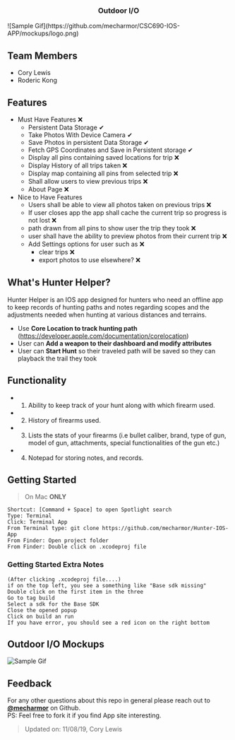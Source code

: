 <h3 align="center">
Outdoor I/O
</h3>
![Sample Gif](https://github.com/mecharmor/CSC690-IOS-APP/mockups/logo.png)

## Team Members
- Cory Lewis
- Roderic Kong

## Features
- Must Have Features ❌
    - Persistent Data Storage ✔
    - Take Photos With Device Camera ✔
    - Save Photos in persistent Data Storage ✔
    - Fetch GPS Coordinates and Save in Persistent storage ✔
    - Display all pins containing saved locations for trip ❌
    - Display History of all trips taken ❌
    - Display map containing all pins from selected trip ❌
    - Shall allow users to view previous trips ❌
    - About Page  ❌
- Nice to Have Features
    - Users shall be able to view all photos taken on previous trips ❌
    - If user closes app the app shall cache the current trip so progress is not lost ❌
    - path drawn from all pins to show user the trip they took ❌
    - user shall have the ability to preview photos from their current trip ❌
    - Add Settings options for user such as ❌
        - clear trips ❌
        - export photos to use elsewhere? ❌

## What's Hunter Helper?

Hunter Helper is an IOS app designed for hunters who need an offline app to keep records of hunting paths and notes regarding scopes and the adjustments needed when hunting at various distances and terrains.

- Use **Core Location to track hunting path** (https://developer.apple.com/documentation/corelocation)
- User can **Add a weapon to their dashboard and modify attributes**
- User can **Start Hunt** so their traveled path will be saved so they can playback the trail they took


## Functionality
- 1. Ability to keep track of your hunt along with which firearm used.
- 2. History of firearms used.
- 3. Lists the stats of your firearms (i.e bullet caliber, brand, type of gun, model of gun, attachments, special functionalities of the gun etc.) 
- 4. Notepad for storing notes, and records.

## Getting Started
> On Mac **ONLY**
```
Shortcut: [Command + Space] to open Spotlight search
Type: Terminal
Click: Terminal App 
From Terminal type: git clone https://github.com/mecharmor/Hunter-IOS-App
From Finder: Open project folder
From Finder: Double click on .xcodeproj file
```

### Getting Started Extra Notes
```
(After clicking .xcodeproj file....)
if on the top left, you see a something like "Base sdk missing"
Double click on the first item in the three
Go to tag build
Select a sdk for the Base SDK
Close the opened popup
Click on build an run
If you have error, you should see a red icon on the right bottom
```

## Outdoor I/O Mockups
![Sample Gif](https://github.com/mecharmor/CSC690-IOS-APP/mockups/menu_2.png)


## Feedback
For any other questions about this repo in general please reach out to [**@mecharmor**](https://github.com/mecharmor) on Github. <br>
PS: Feel free to fork it if you find App site interesting.



> Updated on: 11/08/19, Cory Lewis
